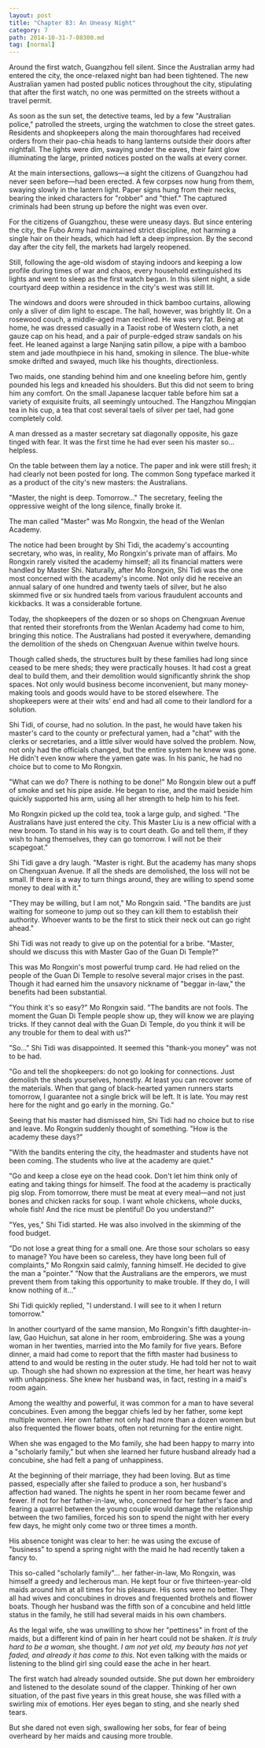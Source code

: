 ```yaml
---
layout: post
title: "Chapter 83: An Uneasy Night"
category: 7
path: 2014-10-31-7-08300.md
tag: [normal]
---
```


Around the first watch, Guangzhou fell silent. Since the Australian army had entered the city, the once-relaxed night ban had been tightened. The new Australian yamen had posted public notices throughout the city, stipulating that after the first watch, no one was permitted on the streets without a travel permit.

As soon as the sun set, the detective teams, led by a few "Australian police," patrolled the streets, urging the watchmen to close the street gates. Residents and shopkeepers along the main thoroughfares had received orders from their pao-chia heads to hang lanterns outside their doors after nightfall. The lights were dim, swaying under the eaves, their faint glow illuminating the large, printed notices posted on the walls at every corner.

At the main intersections, gallows—a sight the citizens of Guangzhou had never seen before—had been erected. A few corpses now hung from them, swaying slowly in the lantern light. Paper signs hung from their necks, bearing the inked characters for "robber" and "thief." The captured criminals had been strung up before the night was even over.

For the citizens of Guangzhou, these were uneasy days. But since entering the city, the Fubo Army had maintained strict discipline, not harming a single hair on their heads, which had left a deep impression. By the second day after the city fell, the markets had largely reopened.

Still, following the age-old wisdom of staying indoors and keeping a low profile during times of war and chaos, every household extinguished its lights and went to sleep as the first watch began. In this silent night, a side courtyard deep within a residence in the city's west was still lit.

The windows and doors were shrouded in thick bamboo curtains, allowing only a sliver of dim light to escape. The hall, however, was brightly lit. On a rosewood couch, a middle-aged man reclined. He was very fat. Being at home, he was dressed casually in a Taoist robe of Western cloth, a net gauze cap on his head, and a pair of purple-edged straw sandals on his feet. He leaned against a large Nanjing satin pillow, a pipe with a bamboo stem and jade mouthpiece in his hand, smoking in silence. The blue-white smoke drifted and swayed, much like his thoughts, directionless.

Two maids, one standing behind him and one kneeling before him, gently pounded his legs and kneaded his shoulders. But this did not seem to bring him any comfort. On the small Japanese lacquer table before him sat a variety of exquisite fruits, all seemingly untouched. The Hangzhou Mingqian tea in his cup, a tea that cost several taels of silver per tael, had gone completely cold.

A man dressed as a master secretary sat diagonally opposite, his gaze tinged with fear. It was the first time he had ever seen his master so... helpless.

On the table between them lay a notice. The paper and ink were still fresh; it had clearly not been posted for long. The common Song typeface marked it as a product of the city's new masters: the Australians.

"Master, the night is deep. Tomorrow..." The secretary, feeling the oppressive weight of the long silence, finally broke it.

The man called "Master" was Mo Rongxin, the head of the Wenlan Academy.

The notice had been brought by Shi Tidi, the academy's accounting secretary, who was, in reality, Mo Rongxin's private man of affairs. Mo Rongxin rarely visited the academy himself; all its financial matters were handled by Master Shi. Naturally, after Mo Rongxin, Shi Tidi was the one most concerned with the academy's income. Not only did he receive an annual salary of one hundred and twenty taels of silver, but he also skimmed five or six hundred taels from various fraudulent accounts and kickbacks. It was a considerable fortune.

Today, the shopkeepers of the dozen or so shops on Chengxuan Avenue that rented their storefronts from the Wenlan Academy had come to him, bringing this notice. The Australians had posted it everywhere, demanding the demolition of the sheds on Chengxuan Avenue within twelve hours.

Though called sheds, the structures built by these families had long since ceased to be mere sheds; they were practically houses. It had cost a great deal to build them, and their demolition would significantly shrink the shop spaces. Not only would business become inconvenient, but many money-making tools and goods would have to be stored elsewhere. The shopkeepers were at their wits' end and had all come to their landlord for a solution.

Shi Tidi, of course, had no solution. In the past, he would have taken his master's card to the county or prefectural yamen, had a "chat" with the clerks or secretaries, and a little silver would have solved the problem. Now, not only had the officials changed, but the entire system he knew was gone. He didn't even know where the yamen gate was. In his panic, he had no choice but to come to Mo Rongxin.

"What can we do? There is nothing to be done!" Mo Rongxin blew out a puff of smoke and set his pipe aside. He began to rise, and the maid beside him quickly supported his arm, using all her strength to help him to his feet.

Mo Rongxin picked up the cold tea, took a large gulp, and sighed. "The Australians have just entered the city. This Master Liu is a new official with a new broom. To stand in his way is to court death. Go and tell them, if they wish to hang themselves, they can go tomorrow. I will not be their scapegoat."

Shi Tidi gave a dry laugh. "Master is right. But the academy has many shops on Chengxuan Avenue. If all the sheds are demolished, the loss will not be small. If there is a way to turn things around, they are willing to spend some money to deal with it."

"They may be willing, but I am not," Mo Rongxin said. "The bandits are just waiting for someone to jump out so they can kill them to establish their authority. Whoever wants to be the first to stick their neck out can go right ahead."

Shi Tidi was not ready to give up on the potential for a bribe. "Master, should we discuss this with Master Gao of the Guan Di Temple?"

This was Mo Rongxin's most powerful trump card. He had relied on the people of the Guan Di Temple to resolve several major crises in the past. Though it had earned him the unsavory nickname of "beggar in-law," the benefits had been substantial.

"You think it's so easy?" Mo Rongxin said. "The bandits are not fools. The moment the Guan Di Temple people show up, they will know we are playing tricks. If they cannot deal with the Guan Di Temple, do you think it will be any trouble for them to deal with us?"

"So..." Shi Tidi was disappointed. It seemed this "thank-you money" was not to be had.

"Go and tell the shopkeepers: do not go looking for connections. Just demolish the sheds yourselves, honestly. At least you can recover some of the materials. When that gang of black-hearted yamen runners starts tomorrow, I guarantee not a single brick will be left. It is late. You may rest here for the night and go early in the morning. Go."

Seeing that his master had dismissed him, Shi Tidi had no choice but to rise and leave. Mo Rongxin suddenly thought of something. "How is the academy these days?"

"With the bandits entering the city, the headmaster and students have not been coming. The students who live at the academy are quiet."

"Go and keep a close eye on the head cook. Don't let him think only of eating and taking things for himself. The food at the academy is practically pig slop. From tomorrow, there must be meat at every meal—and not just bones and chicken racks for soup. I want whole chickens, whole ducks, whole fish! And the rice must be plentiful! Do you understand?"

"Yes, yes," Shi Tidi started. He was also involved in the skimming of the food budget.

"Do not lose a great thing for a small one. Are those sour scholars so easy to manage? You have been so careless, they have long been full of complaints," Mo Rongxin said calmly, fanning himself. He decided to give the man a "pointer." "Now that the Australians are the emperors, we must prevent them from taking this opportunity to make trouble. If they do, I will know nothing of it..."

Shi Tidi quickly replied, "I understand. I will see to it when I return tomorrow."

In another courtyard of the same mansion, Mo Rongxin's fifth daughter-in-law, Gao Huichun, sat alone in her room, embroidering. She was a young woman in her twenties, married into the Mo family for five years. Before dinner, a maid had come to report that the fifth master had business to attend to and would be resting in the outer study. He had told her not to wait up. Though she had shown no expression at the time, her heart was heavy with unhappiness. She knew her husband was, in fact, resting in a maid's room again.

Among the wealthy and powerful, it was common for a man to have several concubines. Even among the beggar chiefs led by her father, some kept multiple women. Her own father not only had more than a dozen women but also frequented the flower boats, often not returning for the entire night.

When she was engaged to the Mo family, she had been happy to marry into a "scholarly family," but when she learned her future husband already had a concubine, she had felt a pang of unhappiness.

At the beginning of their marriage, they had been loving. But as time passed, especially after she failed to produce a son, her husband's affection had waned. The nights he spent in her room became fewer and fewer. If not for her father-in-law, who, concerned for her father's face and fearing a quarrel between the young couple would damage the relationship between the two families, forced his son to spend the night with her every few days, he might only come two or three times a month.

His absence tonight was clear to her: he was using the excuse of "business" to spend a spring night with the maid he had recently taken a fancy to.

This so-called "scholarly family"... her father-in-law, Mo Rongxin, was himself a greedy and lecherous man. He kept four or five thirteen-year-old maids around him at all times for his pleasure. His sons were no better. They all had wives and concubines in droves and frequented brothels and flower boats. Though her husband was the fifth son of a concubine and held little status in the family, he still had several maids in his own chambers.

As the legal wife, she was unwilling to show her "pettiness" in front of the maids, but a different kind of pain in her heart could not be shaken. *It is truly hard to be a woman,* she thought. *I am not yet old, my beauty has not yet faded, and already it has come to this.* Not even talking with the maids or listening to the blind girl sing could ease the ache in her heart.

The first watch had already sounded outside. She put down her embroidery and listened to the desolate sound of the clapper. Thinking of her own situation, of the past five years in this great house, she was filled with a swirling mix of emotions. Her eyes began to sting, and she nearly shed tears.

But she dared not even sigh, swallowing her sobs, for fear of being overheard by her maids and causing more trouble.